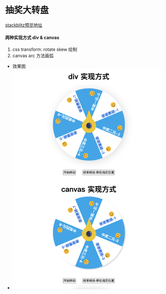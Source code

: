 # 抽奖大转盘

[stackblitz预览地址](https://stackblitz.com/edit/react-ts-59bqrb)

#### 两种实现方式 div & canvas
1. css transform: rotate skew 绘制
2. canvas arc 方法画弧
- 效果图
- ![](./assets/lucky-spin.png)
